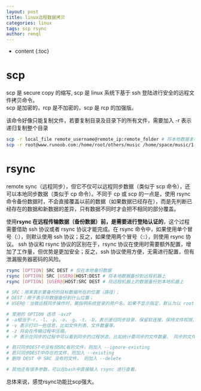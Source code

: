 ```yaml
---
layout: post
title: linux远程数据拷贝
categories: linux
tags: scp rsync
author: renql
---
```


* content
{:toc}

# scp
scp 是 secure copy 的缩写, scp 是 linux 系统下基于 ssh 登陆进行安全的远程文件拷贝命令。  
scp 是加密的，rcp 是不加密的，scp 是 rcp 的加强版。  

该命令好像只能复制文件，若要复制目录及目录下的所有文件，需要加入 -r 表示递归复制整个目录

```bash
scp -r local_file remote_username@remote_ip:remote_folder # 将本地数据复制到远程
scp -r root@www.runoob.com:/home/root/others/music /home/space/music/1.mp3  # 从远程复制数据到本地
```

# rsync
remote sync（远程同步），但它不仅可以远程同步数据（类似于 scp 命令），还可以本地同步数据（类似于 cp 命令）。不同于 cp 或 scp 的一点是，使用 rsync 命令备份数据时，不会直接覆盖以前的数据（如果数据已经存在），而是先判断已经存在的数据和新数据的差异，只有数据不同时才会把不相同的部分覆盖。

使用**rsync 在远程传输数据（备份数据）前，是需要进行登陆认证的**，这个过程需要借助 ssh 协议或者 rsync 协议才能完成。在 rsync 命令中，如果使用单个冒号（:），则默认使用 ssh 协议；反之，如果使用两个冒号（::），则使用 rsync 协议。
ssh 协议和 rsync 协议的区别在于，rsync 协议在使用时需要额外配置，增加了工作量，但优势是更加安全；反之，ssh 协议使用方便，无需进行配置，但有泄漏服务器密码的风险。

```bash
rsync [OPTION] SRC DEST # 仅在本地备份数据
rsync [OPTION] SRC [USER@]HOST:DEST # 将本地数据备份到远程机器上
rsync [OPTION] [USER@]HOST:SRC DEST # 将远程机器上的数据备份到本地机器上

# SRC：用来表示要备份的目标数据所在的位置（路径）；
# DEST：用于表示将数据备份到什么位置；
# USER@：当做远程同步操作时，需指明系统登录的用户名，如果不显示指定，默认为以 root 身份登录系统并完成同步操作。

# 常用的 OPTION 选项 -avzP
# -a相当于-r、-l、-p、-o、-g、-t、-D，表示递归同步目录、保留软连接、保持文件权限、保持文件属主、属组、时间和设备信息
# -v 表示打印一些信息，比如文件列表、文件数量等。
# -z 将会在传输过程中压缩。
# -P 表示在同步的过程中可以看到同步的过程状态，比如统计要同步的文件数量、 同步的文件传输速度等。

# 若只同步DEST中没有但SRC有的文件，则加入 --ignore-existing
# 若只同步DEST中存在的文件，则加入 --existing
# 删除 DEST 中 SRC 没有的文件， 则加入 --delete

# 其他还有很多参数，可以在bash中直接输入 rsync 进行查看。
```

总体来说，感觉rsync功能比scp强大。
